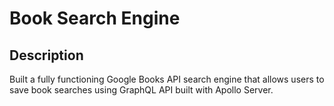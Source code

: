 # Book Search Engine
## Description
Built a fully functioning Google Books API search engine that allows users to save book searches using GraphQL API built with Apollo Server.